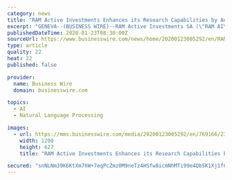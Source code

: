 ```yaml
---
category: news
title: "RAM Active Investments Enhances its Research Capabilities by Adding Natural Language Processing Expertise"
excerpt: "GENEVA--(BUSINESS WIRE)--RAM Active Investments SA (\"RAM AI\"), a systematic asset manager based in Geneva, strengthens its research capabilities with Natural Language Processing (NLP) expertise by appointing Tian Guo as a Senior Data Scientist. Tian Guo joins from Eidgenössische Technische Hochschule (ETH 1) Zürich university where he was a ..."
publishedDateTime: 2020-01-23T08:30:00Z
sourceUrl: https://www.businesswire.com/news/home/20200123005292/en/RAM-Active-Investments-Enhances-Research-Capabilities-Adding
type: article
quality: 22
heat: 22
published: false

provider:
  name: Business Wire
  domain: businesswire.com

topics:
  - AI
  - Natural Language Processing

images:
  - url: https://mms.businesswire.com/media/20200123005292/en/769166/23/Tian+Guo+Portrait_final.jpg
    width: 1200
    height: 627
    title: "RAM Active Investments Enhances its Research Capabilities by Adding Natural Language Processing Expertise"

secured: "snNLNmJ9K6KtXm7hW+7eqPcZmz0M9neTz4HSfw8icmNhMTi99e4QbSK1Xj1fCPBggD5FwnU5WxZM5bWHrQ72NT1oLu8tsHSt/rNBaatM+eMAHnIfCiWbrleLNQ6r0F35GSJuK09bV5vfYdWT8uOaQ6M7dsWTriGC3mgqNDkV01pHobv69kDI1H++5A5dgkrcY9K9ibsPkSvJ4OUwB3/PVuiEI8HmQC2n/H1R3KwuADK5sOVFQ6cgmciDhUW+/KNTszkXX0mZmNWCfTf6TQ4dbKoIgcMaWLcvVzVj2cSqVpQccHUMBXGWc38EG0FXhftk;I7LucnmqaEkc81XaMnAdAw=="
---
```


